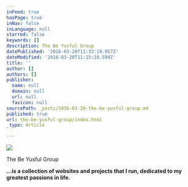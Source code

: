 ```yaml
---
inFeed: true
hasPage: true
inNav: false
inLanguage: null
starred: false
keywords: []
description: The Be Yusful Group
datePublished: '2016-03-20T11:33:19.957Z'
dateModified: '2016-03-20T11:15:28.599Z'
title: ''
author: []
authors: []
publisher:
  name: null
  domain: null
  url: null
  favicon: null
sourcePath: _posts/2016-03-20-the-be-yusful-group.md
published: true
url: the-be-yusful-group/index.html
_type: Article

---
```

![](https://the-grid-user-content.s3-us-west-2.amazonaws.com/189ec299-fb48-46a7-b0fe-4eb1184339ce.jpg)

The Be Yusful Group

**...is a collection of websites and projects that I run, dedicated to my greatest passions in life.**